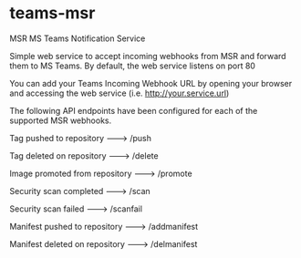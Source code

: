 # teams-msr
MSR MS Teams Notification Service

Simple web service to accept incoming webhooks from MSR and forward them to MS Teams. By default, the web service listens on port 80

You can add your Teams Incoming Webhook URL by opening your browser and accessing the web service (i.e. http://your.service.url)

The following API endpoints have been configured for each of the supported MSR webhooks.

Tag pushed to repository	---> /push

Tag deleted on repository	---> /delete

Image promoted from repository	---> /promote

Security scan completed	 ---> /scan

Security scan failed	---> /scanfail

Manifest pushed to repository	---> /addmanifest

Manifest deleted on repository	---> /delmanifest
